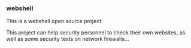 ### webshell 
This is a webshell open source project

This project can help security personnel to check their own websites, as well as some security tests on network firewalls...
